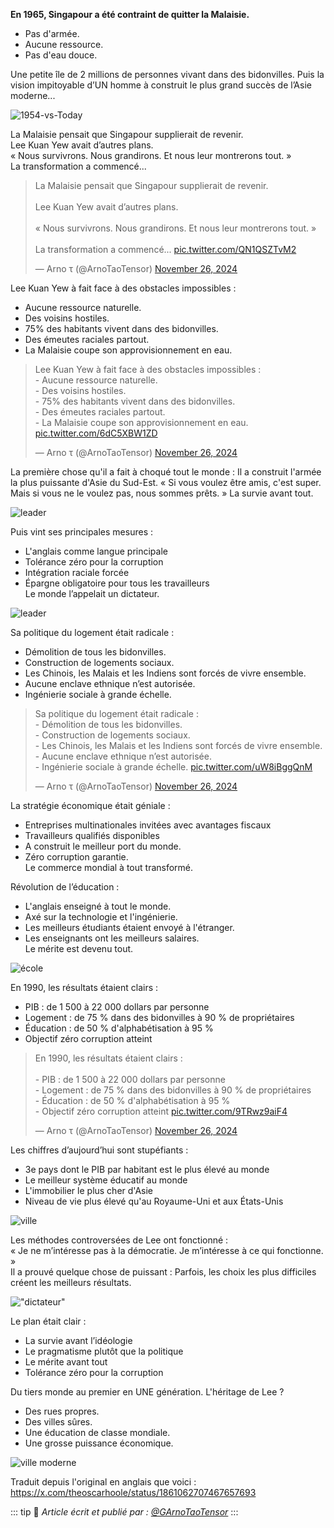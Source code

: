 **En 1965, Singapour a été contraint de quitter la Malaisie.**

- Pas d'armée.
- Aucune ressource.
- Pas d'eau douce.

Une petite île de 2 millions de personnes vivant dans des bidonvilles.
Puis la vision impitoyable d’UN homme à construit le plus grand succès de l’Asie moderne...

![1954-vs-Today](https://pbs.twimg.com/media/GdTA_FhaoAIytWT?format=png)

La Malaisie pensait que Singapour supplierait de revenir.  
Lee Kuan Yew avait d’autres plans.  
« Nous survivrons. Nous grandirons. Et nous leur montrerons tout. »  
La transformation a commencé...

<blockquote class="twitter-tweet" data-media-max-width="560"><p lang="fr" dir="ltr">La Malaisie pensait que Singapour supplierait de revenir. <br><br>Lee Kuan Yew avait d’autres plans. <br><br>« Nous survivrons. Nous grandirons. Et nous leur montrerons tout. » <br><br>La transformation a commencé... <a href="https://t.co/QN1QSZTvM2">pic.twitter.com/QN1QSZTvM2</a></p>&mdash; Arno τ (@ArnoTaoTensor) <a href="https://twitter.com/ArnoTaoTensor/status/1861331247458607288?ref_src=twsrc%5Etfw">November 26, 2024</a></blockquote> <script async src="https://platform.twitter.com/widgets.js" charset="utf-8"></script>

Lee Kuan Yew à fait face à des obstacles impossibles : 
- Aucune ressource naturelle. 
- Des voisins hostiles. 
- 75% des habitants vivent dans des bidonvilles. 
- Des émeutes raciales partout.  
- La Malaisie coupe son approvisionnement en eau.

<blockquote class="twitter-tweet" data-media-max-width="560"><p lang="fr" dir="ltr">Lee Kuan Yew à fait face à des obstacles impossibles : <br>- Aucune ressource naturelle. <br>- Des voisins hostiles. <br>- 75% des habitants vivent dans des bidonvilles. <br>- Des émeutes raciales partout. <br>- La Malaisie coupe son approvisionnement en eau. <a href="https://t.co/6dC5XBW1ZD">pic.twitter.com/6dC5XBW1ZD</a></p>&mdash; Arno τ (@ArnoTaoTensor) <a href="https://twitter.com/ArnoTaoTensor/status/1861331250155536563?ref_src=twsrc%5Etfw">November 26, 2024</a></blockquote> <script async src="https://platform.twitter.com/widgets.js" charset="utf-8"></script>

La première chose qu'il a fait à choqué tout le monde : 
Il a construit l'armée la plus puissante d'Asie du Sud-Est.
« Si vous voulez être amis, c'est super. Mais si vous ne le voulez pas, nous sommes prêts. » 
La survie avant tout.

![leader](https://pbs.twimg.com/media/GdTCrzKaoAAyTWd?format=jpg)

Puis vint ses principales mesures :  
- L'anglais comme langue principale 
- Tolérance zéro pour la corruption 
- Intégration raciale forcée 
- Épargne obligatoire pour tous les travailleurs  
Le monde l’appelait un dictateur.

![leader](https://pbs.twimg.com/media/GdTDjdvaoAU4kmP?format=jpg)

Sa politique du logement était radicale : 
- Démolition de tous les bidonvilles. 
- Construction de logements sociaux.
- Les Chinois, les Malais et les Indiens sont forcés de vivre ensemble. 
- Aucune enclave ethnique n’est autorisée.  
- Ingénierie sociale à grande échelle.

<blockquote class="twitter-tweet" data-media-max-width="560"><p lang="fr" dir="ltr">Sa politique du logement était radicale : <br>- Démolition de tous les bidonvilles. <br>- Construction de logements sociaux.<br>- Les Chinois, les Malais et les Indiens sont forcés de vivre ensemble. <br>- Aucune enclave ethnique n’est autorisée. <br>- Ingénierie sociale à grande échelle. <a href="https://t.co/uW8iBggQnM">pic.twitter.com/uW8iBggQnM</a></p>&mdash; Arno τ (@ArnoTaoTensor) <a href="https://twitter.com/ArnoTaoTensor/status/1861331258812571950?ref_src=twsrc%5Etfw">November 26, 2024</a></blockquote> <script async src="https://platform.twitter.com/widgets.js" charset="utf-8"></script>

La stratégie économique était géniale :  
- Entreprises multinationales invitées avec avantages fiscaux  
- Travailleurs qualifiés disponibles  
- A construit le meilleur port du monde. 
- Zéro corruption garantie.  
Le commerce mondial à tout transformé.

Révolution de l’éducation :  
- L'anglais enseigné à tout le monde. 
- Axé sur la technologie et l'ingénierie. 
- Les meilleurs étudiants étaient envoyé à l'étranger. 
- Les enseignants ont les meilleurs salaires.  
Le mérite est devenu tout.

![école](https://pbs.twimg.com/media/GdTFIMbaoAE8kY2?format=png)

En 1990, les résultats étaient clairs :
- PIB : de 1 500 à 22 000 dollars par personne  
- Logement : de 75 % dans des bidonvilles à 90 % de propriétaires  
- Éducation : de 50 % d'alphabétisation à 95 %  
- Objectif zéro corruption atteint

<blockquote class="twitter-tweet" data-media-max-width="560"><p lang="fr" dir="ltr">En 1990, les résultats étaient clairs : <br><br>- PIB : de 1 500 à 22 000 dollars par personne <br>- Logement : de 75 % dans des bidonvilles à 90 % de propriétaires <br>- Éducation : de 50 % d&#39;alphabétisation à 95 % <br>- Objectif zéro corruption atteint <a href="https://t.co/9TRwz9aiF4">pic.twitter.com/9TRwz9aiF4</a></p>&mdash; Arno τ (@ArnoTaoTensor) <a href="https://twitter.com/ArnoTaoTensor/status/1861331266383290875?ref_src=twsrc%5Etfw">November 26, 2024</a></blockquote> <script async src="https://platform.twitter.com/widgets.js" charset="utf-8"></script>

Les chiffres d’aujourd’hui sont stupéfiants :  
- 3e pays dont le PIB par habitant est le plus élevé au monde  
- Le meilleur système éducatif au monde  
- L'immobilier le plus cher d'Asie  
- Niveau de vie plus élevé qu'au Royaume-Uni et aux États-Unis

![ville](https://pbs.twimg.com/media/GdTFyL6aYAAq6tR?format=jpg)

Les méthodes controversées de Lee ont fonctionné :  
« Je ne m’intéresse pas à la démocratie. Je m’intéresse à ce qui fonctionne. »  
Il a prouvé quelque chose de puissant :  Parfois, les choix les plus difficiles créent les meilleurs résultats.

!["dictateur"](https://pbs.twimg.com/media/GdTGOL2aoAMSWVO?format=jpg)

Le plan était clair :  
- La survie avant l’idéologie 
- Le pragmatisme plutôt que la politique 
- Le mérite avant tout 
- Tolérance zéro pour la corruption

Du tiers monde au premier en UNE génération. 
L'héritage de Lee ? 
- Des rues propres.  
- Des villes sûres.  
- Une éducation de classe mondiale.  
- Une grosse puissance économique.

![ville moderne](https://pbs.twimg.com/media/GdTGwdPasAAoldd?format=jpg)

Traduit depuis l'original en anglais que voici : https://x.com/theoscarhoole/status/1861062707467657693

::: tip 📰
*Article écrit et publié par : [@GArnoTaoTensor](https://x.com/ArnoTaoTensor/status/1861331244497412101)*
:::